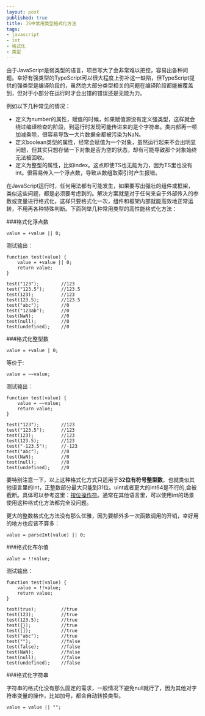 ```yaml
---
layout: post
published: true
title: JS中常用类型格式化方法
tags:
- javascript
- int
- 格式化
- 类型
---
```


由于JavaScript是弱类型的语言，项目写大了会非常难以把控，容易出各种问题。幸好有强类型的TypeScript可以很大程度上弥补这一缺陷，但TypeScript提供的强类型是编译阶段的，虽然绝大部分类型相关的问题在编译阶段都能被覆盖到，但对于小部分在运行时才会出错的错误还是无能为力。

例如以下几种常见的情况：

* 定义为number的属性，赋值的时候，如果赋值源没有定义强类型，这样就会绕过编译检查的阶段，到运行时发现可能传进来的是个字符串。类内部再一顿加减乘除，很容易导致一大片数据全都被污染为NaN。
* 定义boolean类型的属性，经常会赋值为一个对象，虽然运行起来不会出明显问题，但其实只想存储一下对象是否为空的状态，却有可能导致那个对象始终无法被回收。
* 定义为整型的属性，比如index。这点即使TS也无能为力，因为TS里也没有int。很容易传入一个浮点数，导致从数组取索引时产生报错。

在JavaScript运行时，任何用法都有可能发生，如果要写出强壮的组件或框架，类似这些问题，都是必须要考虑到的。解决方案就是对于任何来自于外部传入的参数或变量进行格式化，这样只要格式化一次，组件和框架内部就能高效地正常运转，不用再各种特殊判断。下面列举几种常用类型的高性能格式化方法：

###格式化浮点数

```
value = +value || 0;
```
测试输出：

```
function test(value) {
    value = +value || 0;
    return value;
}

test("123");		//123
test("123.5");		//123.5
test(123);			//123
test(123.5);		//123.5
test("abc");		//0
test("123ab");		//0
test(NaN);			//0
test(null);			//0
test(undefined);	//0

```

###格式化整型数

```
value = +value | 0;
```
等价于:

```
value = ~~value;
```
测试输出：

```
function test(value) {
    value = ~~value;
    return value;
}

test("123");		//123
test("123.5");		//123
test(123);			//123
test(123.5);		//123
test("-123.5");		//-123
test("abc");		//0
test(NaN);			//0
test(null);			//0
test(undefined);	//0

```
要特别注意一下，以上这种格式化方式只适用于**32位有符号整型数**，也就类似其他语言里的int，正整数部分最大只能到31位。uint或者更大的int64是不行的,会被截断。具体可以参考这里：[按位操作符](https://developer.mozilla.org/zh-CN/docs/Web/JavaScript/Reference/Operators/Bitwise_Operators)。通常在其他语言里，可以使用int的场景使用这种格式化方法都完全没问题。

更大的整数格式化方法没有那么优雅，因为要额外多一次函数调用的开销，幸好用的地方也应该不算多：

```
value = parseInt(value) || 0;
```

###格式化布尔值

```
value = !!value;
```
测试输出：

```
function test(value) {
    value = !!value;
    return value;
}

test(true);			//true
test(123);			//true
test(123.5);		//true
test({});			//true
test([]);			//true
test("abc");		//true
test("");			//false
test(false);		//false
test(NaN);			//false
test(null);			//false
test(undefined);	//false

```

###格式化字符串

字符串的格式化没有那么固定的需求，一般情况下避免null就行了，因为其他对字符串变量的操作，比如加号，都会自动转换类型。

```
value = value || "";
```
